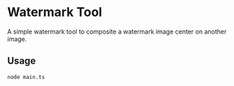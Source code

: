 # Watermark Tool

A simple watermark tool to composite a watermark image center on another image.

## Usage

```bash
node main.ts
```
